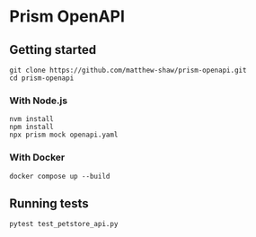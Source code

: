# Prism OpenAPI

## Getting started

```shell
git clone https://github.com/matthew-shaw/prism-openapi.git
cd prism-openapi
```

### With Node.js

```shell
nvm install
npm install
npx prism mock openapi.yaml
```

### With Docker

```shell
docker compose up --build
```

## Running tests

```shell
pytest test_petstore_api.py
```
